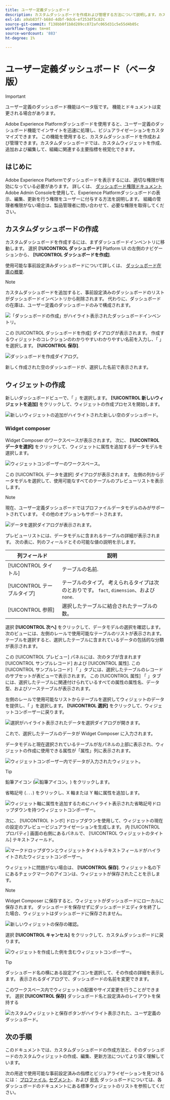 ```yaml
---
title: ユーザー定義ダッシュボード
description: カスタムダッシュボードを作成および管理する方法について説明します。カスタムダッシュボードでは、カスタムウィジェットを作成、追加および編集して主要指標を視覚化できます。
exl-id: a9ab83f7-b68d-4dbf-9dc6-ef253df5c82c
source-git-commit: f138bb0f1b8d289cc872afc065d31c5e55d4b05c
workflow-type: tm+mt
source-wordcount: '883'
ht-degree: 1%

---
```


# ユーザー定義ダッシュボード（ベータ版）

>[!IMPORTANT]
>
>ユーザー定義のダッシュボード機能はベータ版です。 機能とドキュメントは変更される場合があります。

Adobe Experience Platformダッシュボードを使用すると、ユーザー定義のダッシュボード機能でインサイトを迅速に処理し、ビジュアライゼーションをカスタマイズできます。 この機能を使用すると、カスタムダッシュボードを作成および管理できます。カスタムダッシュボードでは、カスタムウィジェットを作成、追加および編集して、組織に関連する主要指標を視覚化できます。

## はじめに

Adobe Experience Platformでダッシュボードを表示するには、適切な権限が有効になっている必要があります。 詳しくは、 [ダッシュボード権限ドキュメント](./permissions.md#available-permissions) Adobe Admin Consoleを使用して、Experience Platformダッシュボードの表示、編集、更新を行う権限をユーザーに付与する方法を説明します。 組織の管理者権限がない場合は、製品管理者に問い合わせて、必要な権限を取得してください。

## カスタムダッシュボードの作成

カスタムダッシュボードを作成するには、まずダッシュボードインベントリに移動します。 選択 **[!UICONTROL ダッシュボード]** Platform UI の左側のナビゲーションから、 **[!UICONTROL ダッシュボードを作成]**.

使用可能な事前設定済みダッシュボードについて詳しくは、 [ダッシュボード在庫の概要](./inventory.md).

>[!NOTE]
>
>カスタムダッシュボードを追加すると、事前設定済みのダッシュボードのリストがダッシュボードインベントリから削除されます。 代わりに、ダッシュボードの在庫は、ユーザー定義のダッシュボードのみで構成されます。

![「ダッシュボードの作成」がハイライト表示されたダッシュボードインベントリ。](./images/user-defined-dashboards/create-dashboard.png)

この [!UICONTROL ダッシュボードを作成] ダイアログが表示されます。 作成するウィジェットのコレクションのわかりやすいわかりやすい名前を入力し、「 」を選択します。 **[!UICONTROL 保存]**.

![ダッシュボードを作成ダイアログ。](./images/user-defined-dashboards/create-dashboard-dialog.png)

新しく作成された空のダッシュボードが、選択した名前で表示されます。

## ウィジェットの作成

新しいダッシュボードビューで、「 」を選択します。 **[!UICONTROL 新しいウィジェットを追加]** をクリックして、ウィジェットの作成プロセスを開始します。

![新しいウィジェットの追加がハイライトされた新しい空のダッシュボード。](./images/user-defined-dashboards/add-new-widget.png)

### Widget composer

Widget Composer のワークスペースが表示されます。 次に、 **[!UICONTROL データを選択]** をクリックして、ウィジェットに属性を追加するデータモデルを選択します。

![ウィジェットコンポーザーのワークスペース。](./images/user-defined-dashboards/widget-composer.png)

この [!UICONTROL データを選択] ダイアログが表示されます。 左側の列からデータモデルを選択して、使用可能なすべてのテーブルのプレビューリストを表示します。

>[!NOTE]
>
>現在、ユーザー定義ダッシュボードではプロファイルデータモデルのみがサポートされています。 その他のオプションもサポートされます。

![データを選択ダイアログが表示されます。](./images/user-defined-dashboards/select-data-dialog.png)

プレビューリストには、データモデルに含まれるテーブルの詳細が表示されます。 次の表に、列のフィールドとその可能な値の説明を示します。

| 列フィールド | 説明 |
|---|---|
| [!UICONTROL タイトル] | テーブルの名前. |
| [!UICONTROL テーブルタイプ] | テーブルのタイプ。 考えられるタイプは次のとおりです。 `fact`, `dimension`、および `none`. |
| [!UICONTROL 参照] | 選択したテーブルに結合されたテーブルの数。 |

選択 **[!UICONTROL 次へ]** をクリックして、データモデルの選択を確認します。 次のビューには、左側のレールで使用可能なテーブルのリストが表示されます。 テーブルを選択すると、選択したテーブルに含まれているデータの包括的な分類が表示されます。

この [!UICONTROL プレビュー] パネルには、次のタブが含まれます [!UICONTROL サンプルレコード] および [!UICONTROL 属性]. この [!UICONTROL サンプルレコード] 「 」タブには、選択したテーブルのレコードのサブセットが表ビューで表示されます。 この [!UICONTROL 属性] 「 」タブには、選択したテーブルに関連付けられているすべての属性の属性名、データ型、およびソーステーブルが表示されます。

左側のレールで使用可能なリストからテーブルを選択してウィジェットのデータを提供し、「 」を選択します。 **[!UICONTROL 選択]** をクリックして、ウィジェットコンポーザーに戻ります。

![選択がハイライト表示されたデータを選択ダイアログが開きます。](./images/user-defined-dashboards/select-a-table.png)

これで、選択したテーブルのデータが Widget Composer に入力されます。

データモデルと現在選択されているテーブルが左パネルの上部に表示され、ウィジェットの作成に使用できる属性が「属性」列に表示されます。

![ウィジェットコンポーザー内でデータが入力されたウィジェット。](./images/user-defined-dashboards/populated-widget-composer.png)

>[!TIP]
>
>鉛筆アイコン (![鉛筆アイコン。](./images/user-defined-dashboards/edit-icon.png)) をクリックします。

省略記号 (`...`) をクリックし、X 軸または Y 軸に属性を追加します。

![ウィジェット軸に属性を追加するためにハイライト表示された省略記号ドロップダウンを持つウィジェットコンポーザー。](./images/user-defined-dashboards/attributes-dropdown.png)

次に、 [!UICONTROL トンボ] ドロップダウンを使用して、ウィジェットの現在の設定のプレビュービジュアライゼーションを生成します。 内 [!UICONTROL プロパティ] 画面の右側にあるパネルで、 [!UICONTROL ウィジェットのタイトル] テキストフィールド。

![マークドロップダウンとウィジェットタイトルテキストフィールドがハイライトされたウィジェットコンポーザー。](./images/user-defined-dashboards/marks-dropdown-widget-title.png)

ウィジェットに問題がない場合は、 **[!UICONTROL 保存]**. ウィジェット名の下にあるチェックマークのアイコンは、ウィジェットが保存されたことを示します。

>[!NOTE]
>
>Widget Composer に保存すると、ウィジェットがダッシュボードにローカルに保存されます。 ダッシュボードを保存せずにダッシュボードエディタを終了した場合、ウィジェットはダッシュボードに保存されません。

![新しいウィジェットの保存の確認。](./images/user-defined-dashboards/save-confirmation.png)

選択 **[!UICONTROL キャンセル]** をクリックして、カスタムダッシュボードに戻ります。

![ウィジェットを作成した例を含むウィジェットコンポーザー。](./images/user-defined-dashboards/composed-widget.png)

>[!TIP]
>
>ダッシュボード名の横にある設定アイコンを選択して、その作成の詳細を表示します。 表示されるダイアログで、ダッシュボードの名前を変更できます。

このワークスペース内でウィジェットの配置やサイズ変更を行うことができます。 選択 **[!UICONTROL 保存]** ダッシュボード名と設定済みのレイアウトを保持する

![カスタムウィジェットと保存ボタンがハイライト表示された、ユーザ定義のダッシュボード。](./images/user-defined-dashboards/user-defined-dashboard.png)

## 次の手順

このドキュメントでは、カスタムダッシュボードの作成方法と、そのダッシュボードのカスタムウィジェットの作成、編集、更新方法についてより深く理解しています。

次の用途で使用可能な事前設定済みの指標とビジュアライゼーションを見つけるには： [プロファイル](./guides/profiles.md#standard-widgets), [セグメント](./guides/segments.md#standard-widgets)、および [宛先](./guides/destinations.md#standard-widgets) ダッシュボードについては、各ダッシュボードのドキュメントにある標準ウィジェットのリストを参照してください。
